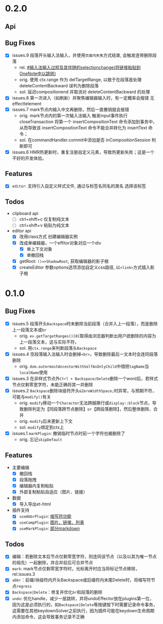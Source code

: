 # 0.2.0
## Api

## Bug Fixes
- [x] issues.9 段落开头输入法输入，并使用`页面内失焦`方式结束, 会触发连带删除段落
  - rel. [#输入法输入过程及其伴随的selectionchange(将链接粘贴到OneNote中以跳转)](onenote:https://d.docs.live.net/4e02a194e6772771/文档/EveryDay/2023下半年/2023年终.one#2023.12.25%20周一&section-id={847D3A73-3A33-4539-A8F1-621E6B612D46}&page-id={8E0FBA85-6763-4A2C-9666-A89CBFAD09D4}&object-id={1C87AEEE-104F-44B2-B48A-1EB37370B811}&5D)
  - orig. 使用 ctx.range 作为 delTargetRange, 以致于在段落首处理 deleteContentBackward 误判为删除段落 
  - sol. 延迟compositionend 并取消对 deleteContentBackward 的处理
- [x] issues.8 第一次进入（如刷新）并聚焦编辑器输入时，有一定概率会报错 无effecttelement
- [x] issues.7 mark节点内输入中文再删除，然后一直撤销就会报错
  - orig. mark节点内的第一次输入法输入 触发input事件执行closeTransaction 将第一个 insertCompositionText 命令添加到事务中，从而导致该 insertCompositionText 命令不能合并转化为 insertText 命令；
  - sol. 在commandHandler.commit中添加是否 inCompositionSession 判断即可
- [x] issues.6 HMR热更新时，重复注册自定义元素，导致热更新失败；这是一个不好的开发体验。 
## Features
- [x] `editor`: 支持引入自定义样式文件, 通过与标签名同名的类名 选择该标签
## Todos
- clipboard api
  - [ ] ctrl+shift+c 仅复制纯文本
  - [ ] ctrl+shift+v 粘贴为纯文本
- editor api
  - [x] 改用class方式 创建编辑器实例
  - [x] 改成单编辑器，一个effitor对象对应一个div
    - [x] 单上下文对象
    - [x] 单撤回栈
  - [x] getRoot: `()=>ShadowRoot`, 获取编辑器的影子根
  - [x] createEditor 参数options选项添加自定义css路径, 以`<link>`方式插入影子根

# 0.1.0
## Bug Fixes
- [x] issues.5 段落开头`Backspace`时未删除当前段落（合并入上一段落），而是删除上一段落文本或`br`
  - orig. `ev.getTargetRanges()[0]`取得由浏览器判断出用户欲删除的内容为上一段落文本，这与实际不符，
  - sol. 用`ctx.range`来判断段落头`Backspace`
- [x] issues.4 空段落输入法输入时会删掉`<br>`，导致删除最后一文本时会连同段落删除
  - orig. `dom.outermostAncestorWithSelfAsOnlyChild`中错把`tagName`当`localName`使用
- [x] issues.3 在非样式节点外`Ctrl + Backspace/Delete`删除一个word后，若样式节点仅剩零宽字符，未能正确将其一并删除
- [x] issues.2 `Backspace`删除块级符开头`&ZeroWidthSpace;`时异常，与预期不符，可能与`modify()`有关
  - orig. `modify`移动一个`Character`无法跨越换行或`display::block`节点，导致删除判定为【同段落跨节点删除】`or`【跨段落删除】，然后整体删除、合并
  - orig. `modify`后未更新上下文
  - sol. `modify`绑定到ctx上
- [x] issues.1 `markPlugin`: 撤销临时节点时前一个字符也被删除了
  - orig. 忘记`skipDefault`
## Features
- 主要编辑
  - [x] 撤回栈
  - [x] 段落拖拽
  - [x] 编辑器内复制粘贴
  - [x] 外部复制粘贴自适应（图片、链接） 
- 数据
  - [x] 导入导出et-html
- 插件支持
  - [x] `useAbbrPlugin`: [缩写符功能](./README.md#缩写符)
  - [x] `useCompPlugin`: [图片、链接、列表](./README.md#图片链接列表代码块表格)
  - [x] `useMarkPlugin`: [部分markdown](./README.md#部分markdown)
## Todos
- [x] 编辑：若删除文本后节点仅剩零宽字符，则连同该节点（以及以其为唯一节点的祖先）一起删除，并合并前后可合并节点
- [x] `mark`: mark节点仅剩零宽字符时，光标离开时应当将标记节点移除，rel.issues.3
- [x] `abbr`：前缀/块级符内开头Backspace或后缀符内末尾Delete时，将缩写符节点`regress`
- [x] `Backspace|Delete`：修复并优化`br`和段落的删除
- [x] `undo`: 优化handle，减少一层跳转，并将undoEffector放在plugins第一位，因为这是必须执行的，如`Backspace|Delete`等按键按下时需要记录命令事务，这需要在其他keydownSolver之前执行，因为插件可能在keydown生命周期内添加命令，这会导致事务记录不正确
